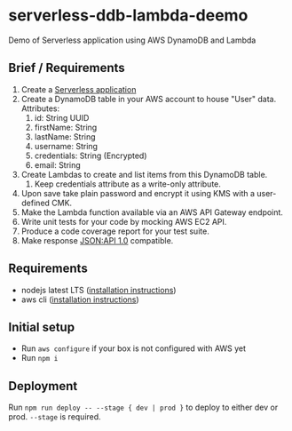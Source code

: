 # serverless-ddb-lambda-deemo

Demo of Serverless application using AWS DynamoDB and Lambda

## Brief / Requirements

1. Create a [Serverless application](https://serverless.com/framework/docs/providers/aws/events/apigateway#configuring-endpoint-types)
1. Create a DynamoDB table in your AWS account to house "User" data. Attributes:
    1. id: String UUID
    1. firstName: String
    1. lastName: String
    1. username: String
    1. credentials: String (Encrypted)
    1. email: String
1. Create Lambdas to create and list items from this DynamoDB table.
    1. Keep credentials attribute as a write-only attribute.
1. Upon save take plain password and encrypt it using KMS with a user-defined CMK.
1. Make the Lambda function available via an AWS API Gateway endpoint.
1. Write unit tests for your code by mocking AWS EC2 API.
1. Produce a code coverage report for your test suite.
1. Make response [JSON:API 1.0](https://jsonapi.org/format/1.0/) compatible.

## Requirements

- nodejs latest LTS ([installation instructions](https://nodejs.org/en/download/))
- aws cli ([installation instructions](https://docs.aws.amazon.com/cli/latest/userguide/cli-chap-install.html))

## Initial setup

- Run `aws configure` if your box is not configured with AWS yet
- Run `npm i`

## Deployment 

Run `npm run deploy -- --stage { dev | prod }` to deploy to either dev or prod. `--stage` is required.
